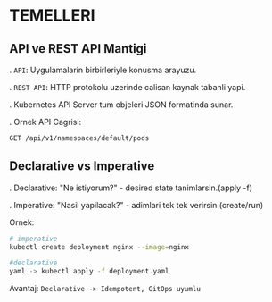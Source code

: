 # TEMELLERI
## API ve REST API Mantigi

. `API`: Uygulamalarin birbirleriyle konusma arayuzu.

. `REST API`: HTTP protokolu uzerinde calisan kaynak tabanli yapi.

. Kubernetes API Server tum objeleri JSON formatinda sunar.

. Ornek API Cagrisi:
```bash
GET /api/v1/namespaces/default/pods
```

## Declarative vs Imperative
 
. Declarative: "Ne istiyorum?" - desired state tanimlarsin.(apply -f)

. Imperative: "Nasil yapilacak?" - adimlari tek tek verirsin.(create/run)

Ornek:
```bash
# imperative
kubectl create deployment nginx --image=nginx

#declarative
yaml -> kubectl apply -f deployment.yaml
```

Avantaj: `Declarative -> Idempotent, GitOps uyumlu`
